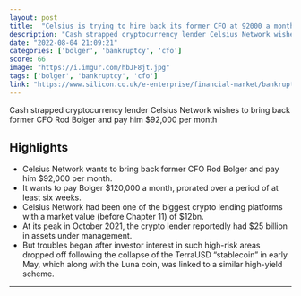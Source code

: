 ```yaml
---
layout: post
title:  "Celsius is trying to hire back its former CFO at 92000 a month based on filings!"
description: "Cash strapped cryptocurrency lender Celsius Network wishes to bring back former CFO Rod Bolger and pay him $92,000 per month"
date: "2022-08-04 21:09:21"
categories: ['bolger', 'bankruptcy', 'cfo']
score: 66
image: "https://i.imgur.com/hbJF8jt.jpg"
tags: ['bolger', 'bankruptcy', 'cfo']
link: "https://www.silicon.co.uk/e-enterprise/financial-market/bankrupt-celsius-network-to-pay-cfo-90000-per-month-report-469655"
---
```


Cash strapped cryptocurrency lender Celsius Network wishes to bring back former CFO Rod Bolger and pay him $92,000 per month

## Highlights

- Celsius Network wants to bring back former CFO Rod Bolger and pay him $92,000 per month.
- It wants to pay Bolger $120,000 a month, prorated over a period of at least six weeks.
- Celsius Network had been one of the biggest crypto lending platforms with a market value (before Chapter 11) of $12bn.
- At its peak in October 2021, the crypto lender reportedly had $25 billion in assets under management.
- But troubles began after investor interest in such high-risk areas dropped off following the collapse of the TerraUSD “stablecoin” in early May, which along with the Luna coin, was linked to a similar high-yield scheme.

---
